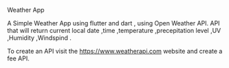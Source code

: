 Weather App 

A Simple Weather App using flutter and dart , using Open Weather API.
API that will return  current local  date ,time ,temperature ,precepitation level ,UV ,Humidity ,Windspind .

To create an API visit the https://www.weatherapi.com website and create a fee API.
